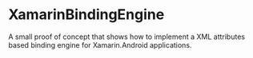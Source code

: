 # XamarinBindingEngine
A small proof of concept that shows how to implement a XML attributes based binding engine for Xamarin.Android applications.
